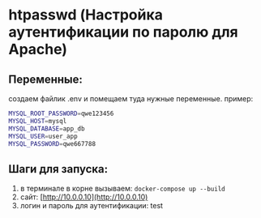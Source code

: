 # htpasswd (Настройка аутентификации по паролю для Apache)


## Переменные:
создаем файлик .env и помещаем туда нужные переменные.
пример:
```bash
MYSQL_ROOT_PASSWORD=qwe123456
MYSQL_HOST=mysql
MYSQL_DATABASE=app_db
MYSQL_USER=user_app
MYSQL_PASSWORD=qwe667788
```


## Шаги для запуска:
1) в терминале в корне вызываем: ```docker-compose up --build```
2) сайт: [http://10.0.0.10](http://10.0.0.10)
3) логин и пароль для аутентификации: test

